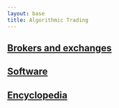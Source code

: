 ```yaml
---
layout: base
title: Algorithmic Trading
---
```


<section id="brokers">
  <h2><a href="brokers/">Brokers and exchanges</a></h2>
</section>
<section id="soft">
  <h2><a href="soft/">Software</a></h2>
</section>
<section id="pedia">
  <h2><a href="pedia/">Encyclopedia</a></h2>
</section>